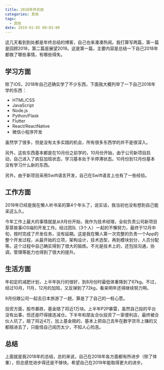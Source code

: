 ```yaml
---
title: 2018年终总结
categories: 其他
tags:
  - 其他
date: 2019-01-05 00:03:00
---
```


这几天看到到处都是年终总结的博客，自己也来凑凑热闹。我打算写两篇，第一篇是回顾2018，第二篇是展望2019。这是第一篇，主要内容是总结一下自己2018年都做了哪些事情，有哪些得失。

## 学习方面

除了iOS，2018年自己还确实学了不少东西，下面我大概列举了一下自己2018年学的东西：

* HTML/CSS
* JavaScript
* Node.js
* Python/Flask
* Flutter
* React/ReactNative
* 微信小程序开发

虽然学了很多，但是没有太多实践的机会，所有很多东西学的并不是很深入。

另外，这些东西基本都是在10月份之前学的，10月份开始，由于公司新项目启动，自己进入了疯狂加班状态，学习基本处于半停滞状态。10月份到12月份基本没有学习什么新的东西。

另外，由于新项目采用Swift语言开发，自己在Swift语言上也有了一些经验。

## 工作方面

2018年已经是我在懒人听书呆的第4个年头了，说实话，我当初也没有想到自己能呆这么久。

今年工作上最大的事情就是从9月份开始，我作为技术经理，全权负责公司新项目芽芽故事iOS端的开发工作。经过团队（3个人）一起的不懈努力，最终于12月中旬，按时完成了开发任务，没有延期。这是我在懒人第一次完整的负责一个App的整个开发过程，从最开始的立项，架构设计，技术选型，再到模块划分，人员分配等。这个过程中自己确实得到了很大的锻炼。不光是技术上的，还包括沟通，协调，管理等能力也得到了很大的提升。

## 生活方面

年初定的减肥计划，上半年执行的很好，到8月份时最低体重降到了67kg。不过，经过10月，11月，12月的加班，又反弹到了72kg，看来明年还得继续努力啊。

9月份跟公司一起去日本旅游了一趟，算是了了自己的一桩心愿。

投资方面，股市暴跌，基金赔了将近1万块。上半年P2P暴雷，虽然自己投的平台没有出事，但还是吓得接连减仓。下半年和朋友合伙投资了一家便利店，最终被合伙人坑了，赔了将近4万，加上基金赔的，基本上把自己去年在数字货币上赚的又都赔进去了，只能怪自己阅历太少，不知人心险恶。

## 总结

上面就是我2018年的总结，总的来说，自己在2018年各方面都有所进步（除了体重），但总感觉进步得还是不够快。希望自己在2019年能取得更大的进步。



